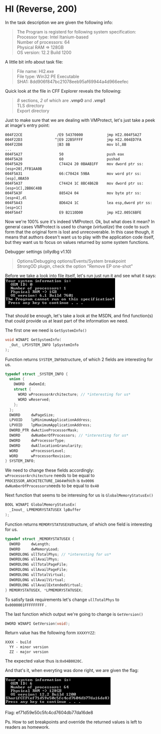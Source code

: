 # HI (Reverse, 200)

In the task description we are given the following info:

>The Program is registerd for following system specification:  
>Processor type: Intel Itanium-based  
>Number of processors: 64  
>Physical RAM => 128GB  
>OS version: 12.2 Build 1200  

A little bit info about task file:
>File name: HI2.exe  
>File type: Win32 PE Executable  
>SHA1: 8dd906f847bc21078eeb95af69944a4d966eefec

Quick look at the file in CFF Explorer reveals the following:
>_8_ sections, _2_ of which are **.vmp0** and **.vmp1**  
>TLS directory  
>Export directory  

Just to make sure that we are dealing with VMProtect, let's just take a peek at image's entry point:
```
004F22CE                /E9 54370000           jmp HI2.004F5A27
004F22D3               ^|E9 22B5FFFF           jmp HI2.004ED7FA
004F22D8                |B3 8B                 mov bl,8B
...
004F5A27                 50                    push eax
004F5A28                 60                    pushad
004F5A29                 C74424 20 0BAAB1FF    mov dword ptr ss:[esp+20],FFB1AA0B
004F5A31                 66:C70424 59BA        mov word ptr ss:[esp],0BA59
004F5A37                 C74424 1C 8BC4B62B    mov dword ptr ss:[esp+1C],2BB6C48B
004F5A3F                 885424 04             mov byte ptr ss:[esp+4],dl
004F5A43                 8D6424 1C             lea esp,dword ptr ss:[esp+1C]
004F5A47                 E9 B2110D00           jmp HI2.005C6BFE
```

Now we're 100% sure it's indeed VMProtect.
Ok, but what does it mean?
In general cases VMProtect is used to change (_virtualize_) the code to such form that the original form is lost and unrecoverable. In this case though, it means that authors doesn't want us to play with the application code itself, but they want us to focus on values returned by some system functions.

Debugger settings (ollydbg v1.10)
> Options/Debugging options/Events/System breakpoint  
> StrongOD plugin, check the option "Remove EP one-shot"

Before we take a look into file itself, let's run just run it and see what it says:
![hi-00.png](hi-00.png)

That should be enough, let's take a look at the MSDN, and find function(s) that could provide us at least part of the information we need.

The first one we need is `GetSystemInfo()`
``` c++
void WINAPI GetSystemInfo(
  _Out_ LPSYSTEM_INFO lpSystemInfo
);
```

Function returns `SYSTEM_INFO`structure, of which 2 fields are interesting for us.
``` c++
typedef struct _SYSTEM_INFO {
  union {
    DWORD  dwOemId;
    struct {
      WORD wProcessorArchitecture; // *interesting for us*
      WORD wReserved;
    };
  };
  DWORD     dwPageSize;
  LPVOID    lpMinimumApplicationAddress;
  LPVOID    lpMaximumApplicationAddress;
  DWORD_PTR dwActiveProcessorMask;
  DWORD     dwNumberOfProcessors; // *interesting for us*
  DWORD     dwProcessorType;
  DWORD     dwAllocationGranularity;
  WORD      wProcessorLevel;
  WORD      wProcessorRevision;
} SYSTEM_INFO;
```

We need to change these fields accordingly:  
`wProcessorArchitecture` needs to be equal to `PROCESSOR_ARCHITECTURE_IA64`which is `0x0006`  
`dwNumberOfProcessors`needs to be equal to `0x40`

Next function that seems to be interesing for us is `GlobalMemoryStatusEx()`
``` c++
BOOL WINAPI GlobalMemoryStatusEx(
  _Inout_ LPMEMORYSTATUSEX lpBuffer
);
```
Function returns `MEMORYSTATUSEX`structure, of which one field is interesting for us.
``` c++
typedef struct _MEMORYSTATUSEX {
  DWORD     dwLength;
  DWORD     dwMemoryLoad;
  DWORDLONG ullTotalPhys; // *interesting for us*
  DWORDLONG ullAvailPhys;
  DWORDLONG ullTotalPageFile;
  DWORDLONG ullAvailPageFile;
  DWORDLONG ullTotalVirtual;
  DWORDLONG ullAvailVirtual;
  DWORDLONG ullAvailExtendedVirtual;
} MEMORYSTATUSEX, *LPMEMORYSTATUSEX;
```
To satisfy task requirements let's change  `ullTotalPhys` to `0x0000001FFFFFFFFF` .

The last function which output we're going to change is `GetVersion()`
``` c++
DWORD WINAPI GetVersion(void);
```
Return value has the following form `XXXXYYZZ`:
```
XXXX - build
  YY - minor version
  ZZ - major version
```
The expected value thus is:`0x04B0020C`.

And that's it, when everyting was done right, we are given the flag:

![hi-01.png](hi-01.png)

Flag: ef71d59e50c5fc4cd7604db77da16de8  
  
Ps. How to set breakpoints and override the returned values is left to readers as homework.